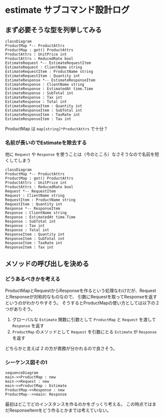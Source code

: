 # estimate サブコマンド設計ログ

## まず必要そうな型を列挙してみる

```mermaid
classDiagram
ProductMap *-- ProductAttrs
ProductMap : get() ProductAttrs
ProductAttrs : UnitPrice int
ProductAttrs : ReducedRate bool
EstimateRequest *-- EstimateRequestItem
EstimateRequest : ClientName string
EstimateRequestItem : ProductName string
EstimateRequestItem : Quantity int
EstimateResponse *-- EstimateResponseItem
EstimateResponse : ClientName string
EstimateResponse : EstimatedAt time.Time
EstimateResponse : SubTotal int
EstimateResponse : Tax int
EstimateResponse : Total int
EstimateResponseItem : Quantity int
EstimateResponseItem : SubTotal int
EstimateResponseItem : TaxRate int
EstimateResponseItem : Tax int
```

ProductMap は `map[string]*ProductAttrs` で十分？

### 名前が長いのでEstimateを除去する

他に `Request` や `Response` を使うことは（今のところ）なさそうなので名前を短くしてしまう

```mermaid
classDiagram
ProductMap *-- ProductAttrs
ProductMap : get() ProductAttrs
ProductAttrs : UnitPrice int
ProductAttrs : ReducedRate bool
Request *-- RequestItem
Request : ClientName string
RequestItem : ProductName string
RequestItem : Quantity int
Response *-- ResponseItem
Response : ClientName string
Response : EstimatedAt time.Time
Response : SubTotal int
Response : Tax int
Response : Total int
ResponseItem : Quantity int
ResponseItem : SubTotal int
ResponseItem : TaxRate int
ResponseItem : Tax int
```

## メソッドの呼び出しを決める

### どうあるべきかを考える

ProductMapとRequestからResponseを作るという処理なわけだが、RequestとResponseが対称的なものなので、
引数にRequestを取ってResponseを返すというのがわかりやすそう。
そうするとProductMapの使い方としては以下の２つがありそう。

1. グローバルな `Estimate` 関数に引数として `ProductMap` と `Request` を渡して `Response` を返す
2. `ProductMap` のメソッドとして `Request` を引数にとる `Estimate` が `Response` を返す

どちらかと言えば 2 の方が責務が分かれるので良さそう。

### シーケンス図その1

```mermaid
sequenceDiagram
main->>ProductMap : new
main->>Request : new
main->>ProductMap : Estimate
ProductMap->>Response : new
ProductMap-->>main: Response
```

最初はどこでどのインスタンスを作るのかをざっくり考える。
この時点ではまだResponseItemをどう作るとかまでは考えていない。
